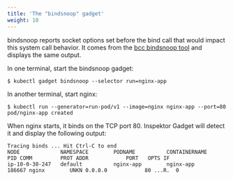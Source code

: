```yaml
---
title: 'The "bindsnoop" gadget'
weight: 10
---
```


bindsnoop reports socket options set before the bind call that would impact
this system call behavior. It comes from the [bcc bindsnoop
tool](https://github.com/iovisor/bcc/blob/master/tools/bindsnoop_example.txt)
and displays the same output.

In one terminal, start the bindsnoop gadget:
```
$ kubectl gadget bindsnoop --selector run=nginx-app
```

In another terminal, start nginx:
```
$ kubectl run --generator=run-pod/v1 --image=nginx nginx-app --port=80
pod/nginx-app created
```

When nginx starts, it binds on the TCP port 80. Inspektor Gadget will detect it
and display the following output:

```
Tracing binds ... Hit Ctrl-C to end
NODE             NAMESPACE        PODNAME          CONTAINERNAME        PID COMM         PROT ADDR            PORT   OPTS IF
ip-10-0-30-247   default          nginx-app        nginx-app         186667 nginx        UNKN 0.0.0.0            80 ...R.  0
```
